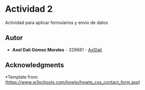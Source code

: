 # Actividad 2

Actividad para aplicar formularios y envio de datos

## Autor

* **Axel Dalí Gómez Morales** - 329881 - [AxlDali](https://github.com/AxlDali)

## Acknowledgments

*Template from: (https://www.w3schools.com/howto/howto_css_contact_form.asp)